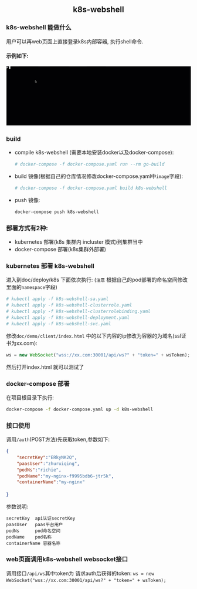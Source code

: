 ## <center>k8s-webshell<center>

### k8s-webshell 能做什么
用户可以再web页面上直接登录k8s内部容器, 执行shell命令.  
#### 示例如下:
![k8s-webshell](doc/imgs/k8s-webshell.gif)

### build

- compile k8s-webshell (需要本地安装docker以及docker-compose): 
    ```bash
    # docker-compose -f docker-compose.yaml run --rm go-build
    ```
    
- build 镜像(根据自己的仓库情况修改docker-compose.yaml中`image`字段): 
    ```bash
    # docker-compose -f docker-compose.yaml build k8s-webshell
    ```  

- push 镜像:  
   ```bash
   docker-compose push k8s-webshell
   ```


### 部署方式有2种:
- kubernetes 部署(k8s 集群内 incluster 模式)到集群当中
- docker-compose 部署(k8s集群外部署) 

### kubernetes 部署 k8s-webshell

进入到doc/deploy/k8s 下面依次执行:
(`注意` 根据自己的pod部署的命名空间修改里面的`namespace`字段)
```bash
# kubectl apply -f k8s-webshell-sa.yaml
# kubectl apply -f k8s-webshell-clusterrole.yaml
# kubectl apply -f k8s-webshell-clusterrolebinding.yaml
# kubectl apply -f k8s-webshell-deployment.yaml
# kubectl apply -f k8s-webshell-svc.yaml
```
修改`doc/demo/client/index.html` 中的以下内容的ip修改为容器的为域名(ssl证书为xx.com):
```javascript
ws = new WebSocket("wss://xx.com:30001/api/ws?" + "token=" + wsToken);
```
然后打开index.html 就可以测试了

### docker-compose 部署

在项目根目录下执行:
```bash
docker-compose -f docker-compose.yaml up -d k8s-webshell 
```

### 接口使用 
调用`/auth`(POST方法)先获取token,参数如下:
```json
{
	"secretKey":"ERkyNK2Q", 
	"paasUser":"zhuruiqing",
	"podNs":"richie",
	"podName":"my-nginx-f9995bdb6-jtr5k",
	"containerName":"my-nginx"
	
}
```
参数说明:
```python
secretKey  api认证secretKey
paasUser   paas平台用户
podNs      pod命名空间
podName    pod名称
containerName 容器名称

```

### web页面调用k8s-webshell websocket接口
调用接口`/api/ws`其中token为 请求auth后获得的token:
`ws = new WebSocket("wss://xx.com:30001/api/ws?" + "token=" + wsToken);`

